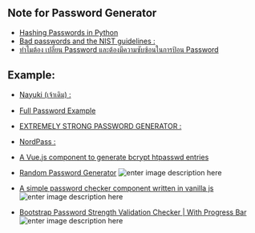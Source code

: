 
## Note for Password Generator 

- [Hashing Passwords in Python](https://www.vitoshacademy.com/hashing-passwords-in-python/)
- [Bad passwords and the NIST guidelines :](https://github.com/yosarawut/DataCamp-Projects/blob/master/Bad%20passwords%20and%20the%20NIST%20guidelines/notebook.ipynb)
- [ทำไมต้อง เปลี่ยน Password และต้องมีความซับซ้อนในการป้อน Password](http://www.mvpskill.com/kb/password-must-meet-complexity-requirements.html)

## Example:
  
- [Nayuki (เจ้าเดิม) :](https://www.nayuki.io/page/random-password-generator-javascript) 
- [Full Password Example](https://www.w3.org/WAI/tutorials/forms/examples/password/)
  
- [EXTREMELY STRONG PASSWORD GENERATOR :](http://code.activestate.com/recipes/578169-extremely-strong-password-generator/?fbclid=IwAR03nTAgKsIHZRWx_Al-QIM2yrmpm_BE4GYJJZyLAfsfPnvo_slZdhGZMIk)
  
  
- [NordPass :](https://nordpass.com/) 
  
- [A Vue.js component to generate bcrypt htpasswd entries ](https://vuejsexamples.com/a-vue-js-component-to-generate-bcrypt-htpasswd-entries/)
- [Random Password Generator](https://webdevtrick.com/random-password-generator/)
![enter image description here](https://webdevtrick.com/wp-content/uploads/random-password-generator-980x515.jpg)

- [A simple password checker component written in vanilla js](https://vuejsexamples.com/a-simple-password-checker-component-written-in-vanilla-js/)
![enter image description here](https://vuejsexamples.com/content/images/2020/01/Vue-Simple-Password-Meter.jpg)

- [Bootstrap Password Strength Validation Checker | With Progress Bar](https://webdevtrick.com/bootstrap-password-strength-validation/)
![enter image description here](https://webdevtrick.com/wp-content/uploads/bootstrap-password-strength-980x515.jpg)

<!--stackedit_data:
eyJoaXN0b3J5IjpbLTE3OTI4MDE3MDUsLTcxODM5NDcwMiwtNT
c1NjAzODA1LC0xMzExNjQ0NTE1LDc2Mzk4NTMyNywxODUzOTUx
NzMxXX0=
-->